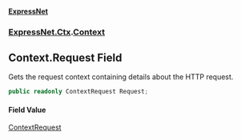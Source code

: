 #### [ExpressNet](ExpressNet.md 'ExpressNet')
### [ExpressNet.Ctx](ExpressNet.Ctx.md 'ExpressNet.Ctx').[Context](ExpressNet.Ctx.Context.md 'ExpressNet.Ctx.Context')

## Context.Request Field

Gets the request context containing details about the HTTP request.

```csharp
public readonly ContextRequest Request;
```

#### Field Value
[ContextRequest](ExpressNet.Ctx.ContextRequest.md 'ExpressNet.Ctx.ContextRequest')